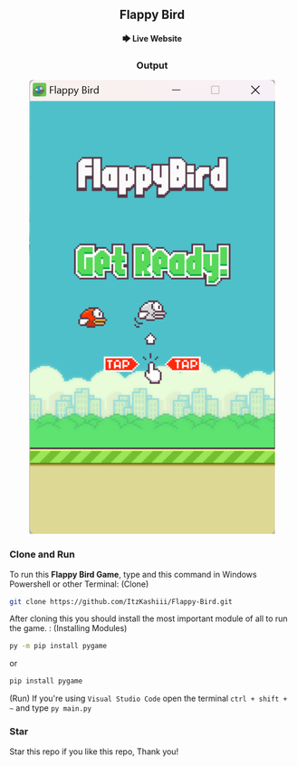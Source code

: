 <div align="center">
<h2 align="center">Flappy Bird</h2>

<h4 align="A simple Flappy Bird game that is made in Python/PyGame.</h4>

<h5>Github Deploy</h5>
<a href="https://itzkashiii.github.io/KPOP-Music-Player/"><strong>🡆 Live Website</strong></a>

### Output
![Game](./images/game.png "Game Example")
</div>

### Clone and Run
To run this __**Flappy Bird Game**__, type and this command in Windows Powershell or other Terminal:
(Clone)
```bash
git clone https://github.com/ItzKashiii/Flappy-Bird.git
```
After cloning this you should install the most important module of all to run the game. :
(Installing Modules)
```bash
py -m pip install pygame
```
or
```bash
pip install pygame
```
(Run)
If you're using `Visual Studio Code` open the terminal ```ctrl + shift + ~``` and type ```py main.py```

### Star
Star this repo if you like this repo, Thank you!
